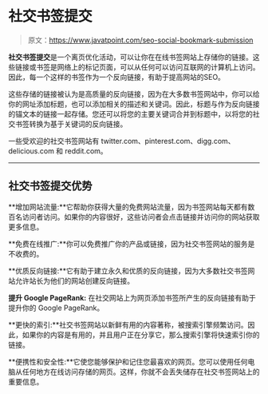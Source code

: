 # 社交书签提交

> 原文：<https://www.javatpoint.com/seo-social-bookmark-submission>

**社交书签提交**是一个离页优化活动，可以让你在在线书签网站上存储你的链接。这些链接或书签是网络上的标记页面，可以从任何可以访问互联网的计算机上访问。因此，每一个这样的书签作为一个反向链接，有助于提高网站的SEO。

这些存储的链接被认为是高质量的反向链接，因为在大多数书签网站中，你可以给你的网址添加标题，也可以添加相关的描述和关键词。因此，标题与作为反向链接的锚文本的链接一起存储。您还可以将您的主要关键词合并到标题中，以将您的社交书签转换为基于关键词的反向链接。

一些受欢迎的社交书签网站有 twitter.com、pinterest.com、digg.com、delicious.com 和 reddit.com。

* * *

## 社交书签提交优势

**增加网站流量:**它帮助你获得大量的免费网站流量，因为书签网站每天都有数百名访问者访问。如果你的内容很好，这些访问者会点击链接并访问你的网站获取更多信息。

**免费在线推广:**你可以免费推广你的产品或链接，因为社交书签网站的服务是不收费的。

**优质反向链接:**它有助于建立永久和优质的反向链接，因为大多数社交书签网站允许站长为他们的网站创建反向链接。

**提升 Google PageRank:** 在社交网站上为网页添加书签所产生的反向链接有助于提升你的 Google PageRank。

**更快的索引:**社交书签网站以新鲜有用的内容著称，被搜索引擎频繁访问。因此，如果你的内容是有用的，并且用户正在分享它，那么搜索引擎将快速索引你的链接。

**便携性和安全性:**它使您能够保护和记住您最喜欢的网页。您可以使用任何电脑从任何地方在线访问存储的网页。这样，你就不会丢失储存在社交书签网站上的重要信息。